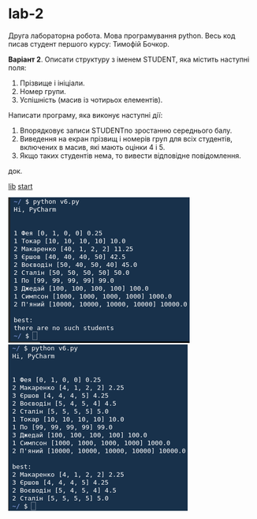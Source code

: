 # lab-2
Друга лабораторна робота. Мова програмування python. Весь код писав студент першого курсу: Тимофій Бочкор.

<b>Варіант 2</b>. Описати структуру з іменем STUDENT, яка містить наступні поля:
 1. Прізвище і ініціали.
 2. Номер групи.
 3. Успішність (масив із чотирьох елементів).

Написати програму, яка виконує наступні дії:
 1. Впорядковує записи STUDENTпо зростанню середнього балу.
 2. Виведення на екран прізвищ і номерів груп для всіх студентів, включених в масив, які мають оцінки 4 і 5.
 3. Якщо таких студентів нема, то вивести відповідне повідомлення.

док.

[lib](library.py)
[start](main.py)

![](test_1.png)
![](test_2.png)
